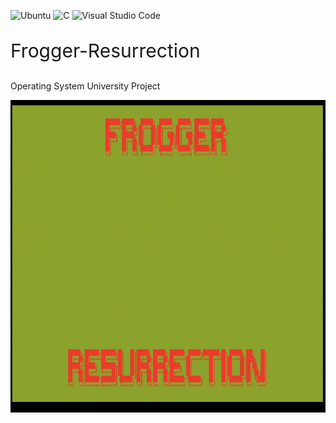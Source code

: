 ![Ubuntu](https://img.shields.io/badge/Ubuntu-E95420?style=for-the-badge&logo=ubuntu&logoColor=white)
![C](https://img.shields.io/badge/c-%2300599C.svg?style=for-the-badge&logo=c&logoColor=white)
![Visual Studio Code](https://img.shields.io/badge/Visual%20Studio%20Code-0078d7.svg?style=for-the-badge&logo=visual-studio-code&logoColor=white)

<p style="font-size: 30px;">Frogger-Resurrection</p>

Operating System University Project

<p align="center">
  <img src="FROGGER_RESURRECTION.gif" width="800" height="500">

</p>
